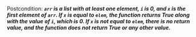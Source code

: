 Postcondition: ***`arr` is a list with at least one element, `i` is 0, and `x` is the first element of `arr`. If `x` is equal to `elem`, the function returns True along with the value of `i`, which is 0. If `x` is not equal to `elem`, there is no return value, and the function does not return True or any other value.***